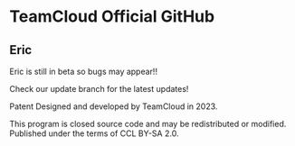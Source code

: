 # TeamCloud Official GitHub

## Eric
Eric is still in beta so bugs may appear!!


Check our update branch for the latest updates!
   

Patent
Designed and developed by TeamCloud in 2023.

This program is closed source code and may be redistributed or modified.
Published under the terms of CCL BY-SA 2.0.
